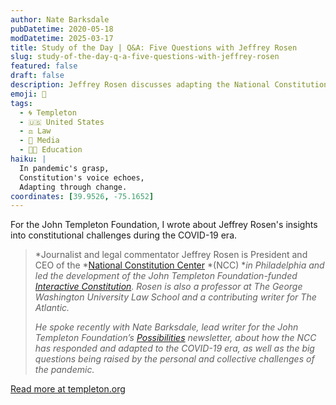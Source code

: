 ```yaml
---
author: Nate Barksdale
pubDatetime: 2020-05-18
modDatetime: 2025-03-17
title: Study of the Day | Q&A: Five Questions with Jeffrey Rosen
slug: study-of-the-day-q-a-five-questions-with-jeffrey-rosen
featured: false
draft: false
description: Jeffrey Rosen discusses adapting the National Constitution Center to the pandemic and tackles big legal questions in a revealing Q&A.
emoji: 👨
tags:
  - 🌀 Templeton
  - 🇺🇸 United States
  - ⚖️ Law
  - 📰 Media
  - 👩‍🏫 Education
haiku: |
  In pandemic's grasp,  
  Constitution's voice echoes,  
  Adapting through change.
coordinates: [39.9526, -75.1652]
---
```


For the John Templeton Foundation, I wrote about Jeffrey Rosen's insights into constitutional challenges during the COVID-19 era.

> *Journalist and legal commentator Jeffrey Rosen is President and CEO of the *[National Constitution Center](https://www.constitutioncenter.org/) *(NCC) **in Philadelphia and led the development of the John Templeton Foundation-funded *[Interactive Constitution](https://constitutioncenter.org/interactive-constitution)*. Rosen is also a professor at The George Washington University Law School and a contributing writer for *The Atlantic*.*
>
> *He spoke recently with Nate Barksdale, lead writer for the John Templeton Foundation’s *[Possibilities](https://possibilities.templeton.org/email-signup?utm_source=email&utm_medium=signature&utm_campaign=bfc_email)* newsletter, about how the NCC has responded and adapted to the COVID-19 era, as well as the big questions being raised by the personal and collective challenges of the pandemic.*

[Read more at templeton.org](https://www.templeton.org/news/qa-five-questions-with-jeffrey-rosen)
